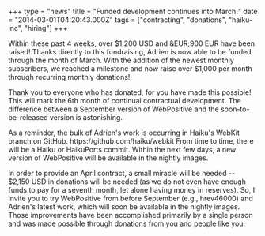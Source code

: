 +++
type = "news"
title = "Funded development continues into March!"
date = "2014-03-01T04:20:43.000Z"
tags = ["contracting", "donations", "haiku-inc", "hiring"]
+++

<p>Within these past 4 weeks, over $1,200 USD and &EUR;900 EUR have been raised! Thanks directly to this fundraising, Adrien is now able to be funded through the month of March. With the addition of the newest monthly subscribers, we reached a milestone and now raise over $1,000 per month through recurring monthly donations!</p>

<!--more-->

<p>Thank you to everyone who has donated, for you have made this possible! This will mark the 6th month of continual contractual development. The difference between a September version of WebPositive and the soon-to-be-released version is astonishing.</p>

<p>As a reminder, the bulk of Adrien's work is occurring in Haiku's WebKit branch on GitHub. https://github.com/haiku/webkit  From time to time, there will be a Haiku or HaikuPorts commit. Within the next few days, a new version of WebPositive will be available in the nightly images.</p>

<p>In order to provide an April contract, a small miracle will be needed -- $2,150 USD in donations will be needed (as we do not even have enough funds to pay for a seventh month, let alone having money in reserves). So, I invite you to try WebPositive from before September (e.g., hrev46000) and Adrien's latest work, which will soon be available in the nightly images. Those improvements have been accomplished primarily by a single person and was made possible through <a href="http://www.haiku-inc.org/donations.html#online">donations from you and people like you</a>.</p>